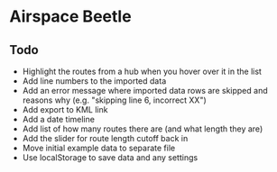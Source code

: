 # Airspace Beetle

## Todo

+ Highlight the routes from a hub when you hover over it in the list
+ Add line numbers to the imported data
+ Add an error message where imported data rows are skipped and reasons why (e.g. "skipping line 6, incorrect XX")
+ Add export to KML link
+ Add a date timeline
+ Add list of how many routes there are (and what length they are)
+ Add the slider for route length cutoff back in
+ Move initial example data to separate file
+ Use localStorage to save data and any settings
